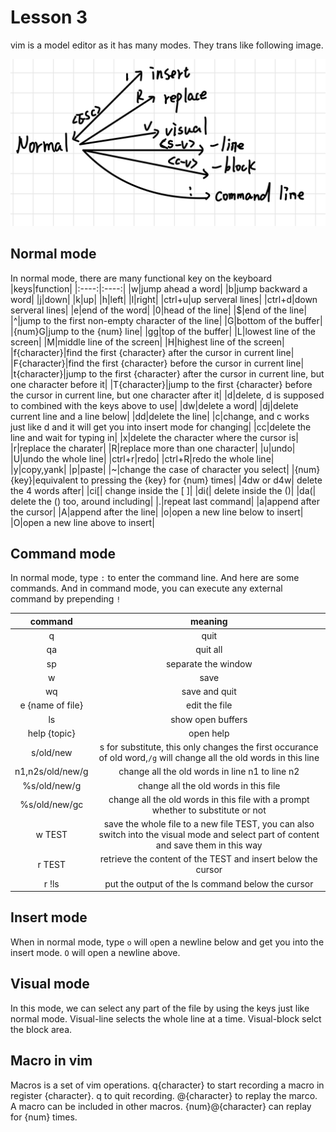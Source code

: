 # Lesson 3
vim is a model editor as it has many modes. They trans like following image.
<div align="center">
<img src="../img/vim_mode.png" >
</div>

## Normal mode
In normal mode, there are many functional key on the keyboard
|keys|function|
|:----:|:----:|
|w|jump ahead a word|
|b|jump backward a word|
|j|down|
|k|up|
|h|left|
|l|right|
|ctrl+u|up serveral lines|
|ctrl+d|down serveral lines|
|e|end of the word|
|0|head of the line|
|$|end of the line|
|^|jump to the first non-empty character of the line|
|G|bottom of the buffer|
|{num}G|jump to the {num} line|
|gg|top of the buffer|
|L|lowest line of the screen|
|M|middle line of the screen|
|H|highest line of the screen|
|f{character}|find the first {character} after the cursor in current line|
|F{character}|find the first {character} before the cursor in current line|
|t{character}|jump to the first {character} after the cursor in current line, but one character before it|
|T{character}|jump to the first {character} before the cursor in current line, but one character after it|
|d|delete, d is supposed to combined with the keys above to use|
|dw|delete a word|
|dj|delete current line and a line below|
|dd|delete the line|
|c|change, and c works just like d and it will get you into insert mode for changing|
|cc|delete the line and wait for typing in|
|x|delete the character where the cursor is|
|r|replace the charater|
|R|replace more than one character|
|u|undo|
|U|undo the whole line|
|ctrl+r|redo|
|ctrl+R|redo the whole line|
|y|copy,yank|
|p|paste|
|~|change the case of character you select|
|{num}{key}|equivalent to pressing the {key} for {num} times|
|4dw or d4w| delete the 4 words after|
|ci[| change inside the [ ]|
|di(| delete inside the ()|
|da(| delete the () too, around including|
|.|repeat last command|
|a|append after the cursor|
|A|append after the line|
|o|open a new line below to insert|
|O|open a new line above to insert|
## Command mode
In normal mode, type `:` to enter the command line. And here are some commands. And in command mode, you can execute any external command by prepending `!`

| command | meaning|
| :----: | :----: |
| q | quit|
| qa | quit all|
|sp|separate the window|
|w| save|
|wq| save and quit|
|e {name of file}| edit the file|
|ls| show open buffers|
|help {topic}|open help|
|s/old/new|s for substitute, this only changes the first occurance of old word,`/g` will change all the old words in this line|
|n1,n2s/old/new/g|change all the old words in line n1 to line n2|
|%s/old/new/g|change all the old words in this file|
|%s/old/new/gc|change all the old words in this file with a prompt whether to substitute or not|
|w TEST|save the whole file to a new file TEST, you can also switch into the visual mode and select part of content and save them in this way|
|r TEST|retrieve the content of the TEST and insert below the cursor|
|r !ls|put the output of the ls command below the cursor|


## Insert mode

When in normal mode, type `o` will `o`pen a newline below and get you into the insert mode. `O` will open a newline above.

## Visual mode
In this mode, we can select any part of the file by using the keys just like normal mode.
Visual-line selects the whole line at a time. Visual-block selct the block area.

## Macro in vim
Macros is a set of vim operations. q{character} to start recording a macro in register {character}. q to quit recording. @{character} to replay the marco. A macro can be included in other macros. {num}@{character} can replay for {num} times.